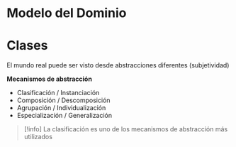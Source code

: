 

# Modelo del Dominio


# Clases
El mundo real puede ser visto desde abstracciones diferentes (subjetividad)

**Mecanismos de abstracción**
- Clasificación / Instanciación
- Composición / Descomposición
- Agrupación / Individualización
- Especialización / Generalización
 
>[!info] La clasificación es uno de los mecanismos de abstracción más utilizados

